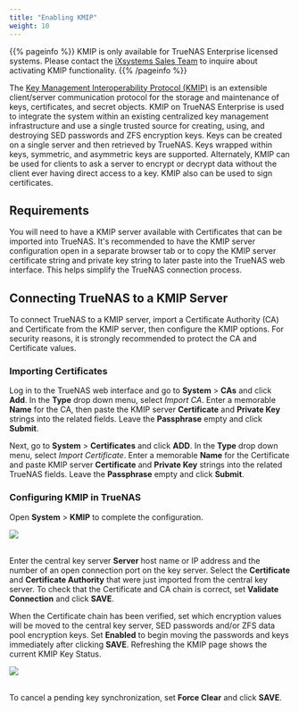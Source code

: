 ```yaml
---
title: "Enabling KMIP"
weight: 10
---
```


{{% pageinfo %}}
KMIP is only available for TrueNAS Enterprise licensed systems. Please contact the [iXsystems Sales Team](mailto:sales@ixsystems.com) to inquire about activating KMIP functionality.
{{% /pageinfo %}}

The [Key Management Interoperability Protocol (KMIP)](https://docs.oasis-open.org/kmip/spec/v1.1/os/kmip-spec-v1.1-os.html) is an extensible client/server communication protocol for the storage and maintenance of keys, certificates, and secret objects.
KMIP on TrueNAS Enterprise is used to integrate the system within an existing centralized key management infrastructure and use a single trusted source for creating, using, and destroying SED passwords and ZFS encryption keys.
Keys can be created on a single server and then retrieved by TrueNAS.
Keys wrapped within keys, symmetric, and asymmetric keys are supported.
Alternately, KMIP can be used for clients to ask a server to encrypt or decrypt data without the client ever having direct access to a key.
KMIP also can be used to sign certificates.

## Requirements

You will need to have a KMIP server available with Certificates that can be imported into TrueNAS.
It's recommended to have the KMIP server configuration open in a separate browser tab or to copy the KMIP server certificate string and private key string to later paste into the TrueNAS web interface.
This helps simplify the TrueNAS connection process.

## Connecting TrueNAS to a KMIP Server

To connect TrueNAS to a KMIP server, import a Certificate Authority (CA) and Certificate from the KMIP server, then configure the KMIP options.
For security reasons, it is strongly recommended to protect the CA and Certificate values.

### Importing Certificates

Log in to the TrueNAS web interface and go to **System** > **CAs** and click **Add**.
In the **Type** drop down menu, select *Import CA*.
Enter a memorable **Name** for the CA, then paste the KMIP server **Certificate** and **Private Key** strings into the related fields.
Leave the **Passphrase** empty and click **Submit**.

Next, go to **System** > **Certificates** and click **ADD**.
In the **Type** drop down menu, select *Import Certificate*.
Enter a memorable **Name** for the Certificate and paste KMIP server **Certificate** and **Private Key** strings into the related TrueNAS fields.
Leave the **Passphrase** empty and click **Submit**.

### Configuring KMIP in TrueNAS

Open  **System** > **KMIP** to complete the configuration.

<img src="/images/TN12.0-KMIP.png">
<br><br>

Enter the central key server **Server** host name or IP address and the number of an open connection port on the key server.
Select the **Certificate** and **Certificate Authority** that were just imported from the central key server.
To check that the Certificate and CA chain is correct, set **Validate Connection** and click **SAVE**.

When the Certificate chain has been verified, set which encryption values will be moved to the central key server, SED passwords and/or ZFS data pool encryption keys.
Set **Enabled** to begin moving the passwords and keys immediately after clicking **SAVE**.
Refreshing the KMIP page shows the current KMIP Key Status.

<img src="/images/TN12.0-KMIPSynced.png">
<br><br>

To cancel a pending key synchronization, set **Force Clear** and click **SAVE**.
